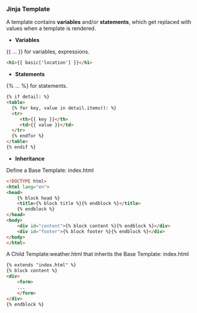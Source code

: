 ### Jinja Template

A template contains **variables** and/or **statements**, which get replaced with values when a template is rendered.

* **Variables**

\{{ ... }} for variables, expressions.
  
```html
<h1>{{ basic['location'] }}</h1>
```

* **Statements**

\{% ... %} for statements.

```html
{% if detail: %}
<table>
  {% for key, value in detail.items(): %}
  <tr>
     <th>{{ key }}</th>
     <td>{{ value }}</td>
  </tr>
  {% endfor %}
</table>
{% endif %}
```

* **Inheritance**

Define a Base Template: index.html
```html
<!DOCTYPE html>
<html lang="en">
<head>
    {% block head %}
    <title>{% block title %}{% endblock %}</title>
    {% endblock %}
</head>
<body>
    <div id="content">{% block content %}{% endblock %}</div>
    <div id="footer">{% block footer %}{% endblock %}</div>
</body>
</html>
```
A Child Template:weather.html that inherits the Base Template: index.html

```html
{% extends "index.html" %}
{% block content %}
<div>
    <form>
    ...
    </form>
</div>
{% endblock %}
```
